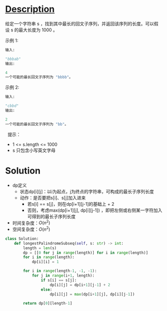 # [Description](https://leetcode-cn.com/problems/longest-palindromic-subsequence)
给定一个字符串 s ，找到其中最长的回文子序列，并返回该序列的长度。可以假设 s 的最大长度为 1000 。


示例 1:
```python
输入:

"bbbab"
输出:

4
一个可能的最长回文子序列为 "bbbb"。
```

示例 2:
```python
输入:

"cbbd"
输出:

2
一个可能的最长回文子序列为 "bb"。
```
 
提示：

- 1 <= s.length <= 1000
- s 只包含小写英文字母

# Solution
- dp定义
	- 状态dp[i][j]：以i为起点，j为终点的字符串，可构成的最长子序列长度
	- 动作：是否要把s[i]、s[j]加入进来
		- 若s[i] == s[j]，则在dp[i+1][j-1]的基础上 + 2
		- 否则，考虑max(dp[i+1][j], dp[i][j-1]) ，即把左侧或右侧某一字符加入可得到的最长子序列长度
- 时间复杂度：$O(n^2)$
- 空间复杂度：$O(n^2)$

```python
class Solution:
    def longestPalindromeSubseq(self, s: str) -> int:
        length = len(s)
        dp = [[0 for j in range(length)] for i in range(length)]
        for i in range(length):
            dp[i][i] = 1

        for i in range(length-1, -1, -1):
            for j in range(i+1, length): 
                if s[i] == s[j]:
                    dp[i][j] = dp[i+1][j-1] + 2
                else:
                    dp[i][j] = max(dp[i+1][j], dp[i][j-1])
        
        return dp[0][length-1]
```